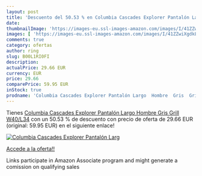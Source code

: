 ```yaml
---
layout: post
title: 'Descuento del 50.53 % en Columbia Cascades Explorer Pantalón Larg'
date: 
thumbnailImage: 'https://images-eu.ssl-images-amazon.com/images/I/41ZZwiXgdkL._SL200_.jpg'
images: [ 'https://images-eu.ssl-images-amazon.com/images/I/41ZZwiXgdkL._SL200_.jpg' ]
comments: true
category: ofertas
author: ring
slug: B00L1RI0FI
description:
actualPrice: 29.66 EUR
currency: EUR
price: 29.66
comparePrice: 59.95 EUR
inStock: true
prodname: 'Columbia Cascades Explorer Pantalón Largo  Hombre  Gris  Grill   W40/L34'
---
```


Tienes [Columbia Cascades Explorer Pantalón Largo  Hombre  Gris  Grill   W40/L34](https://www.amazon.es/dp/B00L1RI0FI/?tag=tolees-21) con un 50.53 % de descuento con precio de oferta de 29.66 EUR (original: 59.95 EUR) en el siguiente enlace!

[![Columbia Cascades Explorer Pantalón Larg](https://images-eu.ssl-images-amazon.com/images/I/41ZZwiXgdkL._SL200_.jpg)](https://www.amazon.es/dp/B00L1RI0FI/?tag=tolees-21)

[Accede a la oferta!!](https://www.amazon.es/dp/B00L1RI0FI/?tag=tolees-21)

Links participate in Amazon Associate program and might generate a comission on qualifying sales


